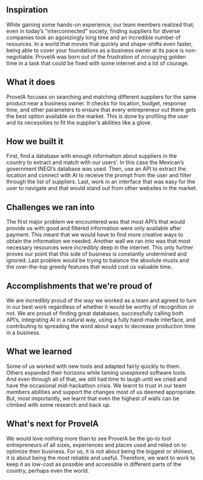 ## Inspiration

While gaining some hands-on experience, our team members realized that, even in today’s “interconnected” society, finding suppliers for diverse companies took an agonizingly long time and an incredible number of resources. In a world that moves that quickly and shape-shifts even faster, being able to cover your foundations as a business owner at its pace is non-negotiable. ProveIA was born out of the frustration of occupying golden time in a task that could be fixed with some internet and a lot of courage.

## What it does

ProveIA focuses on searching and matching different suppliers for the same product near a business owner. It checks for location, budget, response time, and other parameters to ensure that every entrepreneur out there gets the best option available on the market. This is done by profiling the user and its necessities to fit the supplier’s abilities like a glove.

## How we built it

First, find a database with enough information about suppliers in the country to extract and match with our users’. In this case the Mexican’s government INEGI’s database was used. Then, use an API to extract the location and connect with AI to receive the prompt from the user and filter through the list of suppliers. Last, work in an interface that was easy for the user to navigate and that would stand out from other websites in the market.

## Challenges we ran into

The first major problem we encountered was that most API’s that would provide us with good and filtered information were only available after payment. This meant that we would have to find more creative ways to obtain the information we needed. Another wall we ran into was that most necessary resources were incredibly deep in the internet. This only further proves our point that this side of business is constantly undermined and ignored. Last problem would be trying to balance the absolute musts and the over-the-top greedy features that would cost us valuable time.

## Accomplishments that we're proud of

We are incredibly proud of the way we worked as a team and agreed to turn in our best work regardless of whether it would be worthy of recognition or not. We are proud of finding great databases, successfully calling both API’s, integrating AI in a natural way, using a fully hand-made interface, and contributing to spreading the word about ways to decrease production time in a business.

## What we learned

Some of us worked with new tools and adapted fairly quickly to them. Others expanded their horizons while taming unexplored software tools. And even through all of that, we still had time to laugh until we cried and have the occasional mid-hackathon crisis. We learnt to trust in our team members abilities and support the changes most of us deemed appropriate. But, most importantly, we learnt that even the highest of walls can be climbed with some research and back up. 

## What's next for ProveIA

We would love nothing more than to see ProveIA be the go-to tool entrepreneurs of all sizes, experiences and places used and relied on to optimize their business. For us, it is not about being the biggest or shiniest, it is about being the most reliable and useful. Therefore, we want to work to keep it as low-cost as possible and accessible in different parts of the country, perhaps even the world.
